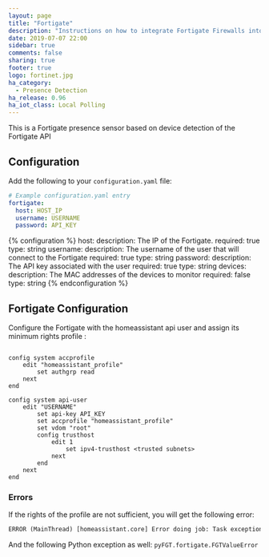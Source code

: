 ```yaml
---
layout: page
title: "Fortigate"
description: "Instructions on how to integrate Fortigate Firewalls into Home Assistant."
date: 2019-07-07 22:00
sidebar: true
comments: false
sharing: true
footer: true
logo: fortinet.jpg
ha_category:
  - Presence Detection
ha_release: 0.96
ha_iot_class: Local Polling
---
```


This is a Fortigate presence sensor based on device detection of the Fortigate API

## Configuration

Add the following to your `configuration.yaml` file:

```yaml
# Example configuration.yaml entry
fortigate:
  host: HOST_IP
  username: USERNAME
  password: API_KEY
```

{% configuration %}
host:
  description: The IP of the Fortigate.
  required: true
  type: string
username:
  description: The username of the user that will connect to the Fortigate
  required: true
  type: string
password:
  description: The API key associated with the user
  required: true
  type: string
devices:
  description: The MAC addresses of the devices to monitor
  required: false
  type: string
{% endconfiguration %}

## Fortigate Configuration

Configure the Fortigate with the homeassistant api user and assign its minimum rights profile :

```fgt

config system accprofile
    edit "homeassistant_profile"
        set authgrp read
    next
end

config system api-user
    edit "USERNAME"
        set api-key API_KEY
        set accprofile "homeassistant_profile"
        set vdom "root"
        config trusthost
            edit 1
                set ipv4-trusthost <trusted subnets>
            next
        end
    next
end
```

### Errors

If the rights of the profile are not sufficient, you will get the following error:

```txt
ERROR (MainThread) [homeassistant.core] Error doing job: Task exception was never retrieved
```
And the following Python exception as well: `pyFGT.fortigate.FGTValueError`
